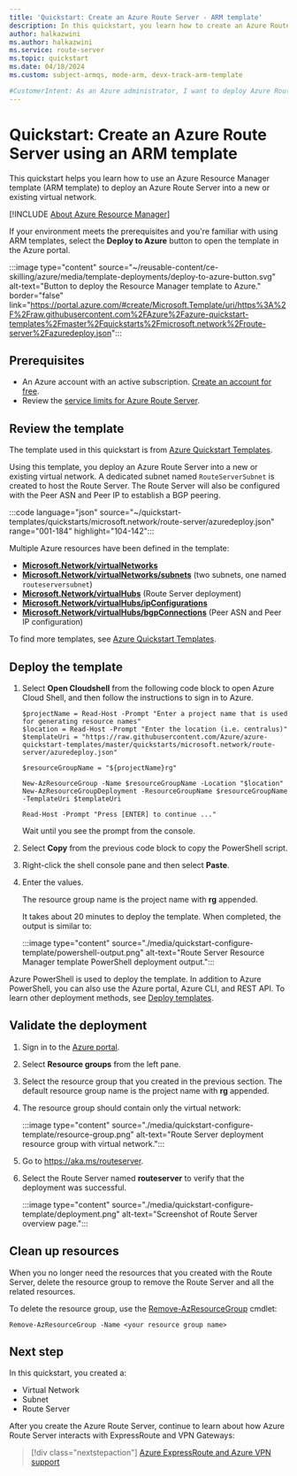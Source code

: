 ```yaml
---
title: 'Quickstart: Create an Azure Route Server - ARM template'
description: In this quickstart, you learn how to create an Azure Route Server using Azure Resource Manager template (ARM template).
author: halkazwini
ms.author: halkazwini
ms.service: route-server
ms.topic: quickstart
ms.date: 04/18/2024
ms.custom: subject-armqs, mode-arm, devx-track-arm-template

#CustomerIntent: As an Azure administrator, I want to deploy Azure Route Server in my environment so that it dynamically updates virtual machines (VMs) routing tables with changes in the topology.
---
```


# Quickstart: Create an Azure Route Server using an ARM template

This quickstart helps you learn how to use an Azure Resource Manager template (ARM template) to deploy an Azure Route Server into a new or existing virtual network.

[!INCLUDE [About Azure Resource Manager](../../includes/resource-manager-quickstart-introduction.md)]

If your environment meets the prerequisites and you're familiar with using ARM templates, select the **Deploy to Azure** button to open the template in the Azure portal.

:::image type="content" source="~/reusable-content/ce-skilling/azure/media/template-deployments/deploy-to-azure-button.svg" alt-text="Button to deploy the Resource Manager template to Azure." border="false" link="https://portal.azure.com/#create/Microsoft.Template/uri/https%3A%2F%2Fraw.githubusercontent.com%2FAzure%2Fazure-quickstart-templates%2Fmaster%2Fquickstarts%2Fmicrosoft.network%2Froute-server%2Fazuredeploy.json":::

## Prerequisites

- An Azure account with an active subscription. [Create an account for free](https://azure.microsoft.com/free/?WT.mc_id=A261C142F).
- Review the [service limits for Azure Route Server](route-server-faq.md#limitations).

## Review the template

The template used in this quickstart is from [Azure Quickstart Templates](https://azure.microsoft.com/resources/templates/route-server).

Using this template, you deploy an Azure Route Server into a new or existing virtual network. A dedicated subnet named `RouteServerSubnet` is created to host the Route Server. The Route Server will also be configured with the Peer ASN and Peer IP to establish a BGP peering.

:::code language="json" source="~/quickstart-templates/quickstarts/microsoft.network/route-server/azuredeploy.json" range="001-184" highlight="104-142":::

Multiple Azure resources have been defined in the template:

* [**Microsoft.Network/virtualNetworks**](/azure/templates/microsoft.network/virtualNetworks?pivots=deployment-language-arm-template)
* [**Microsoft.Network/virtualNetworks/subnets**](/azure/templates/microsoft.network/virtualNetworks/subnets?pivots=deployment-language-arm-template) (two subnets, one named `routeserversubnet`)
* [**Microsoft.Network/virtualHubs**](/azure/templates/microsoft.network/virtualhubs?pivots=deployment-language-arm-template) (Route Server deployment)
* [**Microsoft.Network/virtualHubs/ipConfigurations**](/azure/templates/microsoft.network/virtualhubs/ipConfigurations?pivots=deployment-language-arm-template)
* [**Microsoft.Network/virtualHubs/bgpConnections**](/azure/templates/microsoft.network/virtualhubs/bgpconnections?pivots=deployment-language-arm-template) (Peer ASN and Peer IP configuration)


To find more templates, see [Azure Quickstart Templates](https://azure.microsoft.com/resources/templates/?resourceType=Microsoft.Network&pageNumber=1&sort=Popular).

## Deploy the template

1. Select **Open Cloudshell** from the following code block to open Azure Cloud Shell, and then follow the instructions to sign in to Azure.

    ```azurepowershell-interactive
    $projectName = Read-Host -Prompt "Enter a project name that is used for generating resource names"
    $location = Read-Host -Prompt "Enter the location (i.e. centralus)"
    $templateUri = "https://raw.githubusercontent.com/Azure/azure-quickstart-templates/master/quickstarts/microsoft.network/route-server/azuredeploy.json"

    $resourceGroupName = "${projectName}rg"

    New-AzResourceGroup -Name $resourceGroupName -Location "$location"
    New-AzResourceGroupDeployment -ResourceGroupName $resourceGroupName -TemplateUri $templateUri

    Read-Host -Prompt "Press [ENTER] to continue ..."
    ```

    Wait until you see the prompt from the console.

1. Select **Copy** from the previous code block to copy the PowerShell script.

1. Right-click the shell console pane and then select **Paste**.

1. Enter the values.

    The resource group name is the project name with **rg** appended.

    It takes about 20 minutes to deploy the template. When completed, the output is similar to:

    :::image type="content" source="./media/quickstart-configure-template/powershell-output.png" alt-text="Route Server Resource Manager template PowerShell deployment output.":::

Azure PowerShell is used to deploy the template. In addition to Azure PowerShell, you can also use the Azure portal, Azure CLI, and REST API. To learn other deployment methods, see [Deploy templates](../azure-resource-manager/templates/deploy-portal.md).

## Validate the deployment

1. Sign in to the [Azure portal](https://portal.azure.com).

1. Select **Resource groups** from the left pane.

1. Select the resource group that you created in the previous section. The default resource group name is the project name with **rg** appended.

1. The resource group should contain only the virtual network:

     :::image type="content" source="./media/quickstart-configure-template/resource-group.png" alt-text="Route Server deployment resource group with virtual network.":::

1. Go to https://aka.ms/routeserver.

1. Select the Route Server named **routeserver** to verify that the deployment was successful.

    :::image type="content" source="./media/quickstart-configure-template/deployment.png" alt-text="Screenshot of Route Server overview page.":::

## Clean up resources

When you no longer need the resources that you created with the Route Server, delete the resource group to remove the Route Server and all the related resources.

To delete the resource group, use the [Remove-AzResourceGroup](/powershell/module/az.resources/remove-azresourcegroup) cmdlet:

```azurepowershell-interactive
Remove-AzResourceGroup -Name <your resource group name>
```

## Next step

In this quickstart, you created a:

- Virtual Network
- Subnet
- Route Server

After you create the Azure Route Server, continue to learn about how Azure Route Server interacts with ExpressRoute and VPN Gateways: 

> [!div class="nextstepaction"]
> [Azure ExpressRoute and Azure VPN support](expressroute-vpn-support.md)
